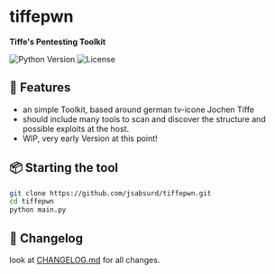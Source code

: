 # tiffepwn
**Tiffe's Pentesting Toolkit**

![Python Version](https://img.shield.io/badge/python-3.8-blue)
![License](https://img.shields.io/badge/license-MIT-green)

## 🚀 Features
- an simple Toolkit, based around german tv-icone Jochen Tiffe
- should include many tools to scan and discover the structure and possible exploits at the host.
- WIP, very early Version at this point!

## 📦 Starting the tool
```bash
git clone https://github.com/jsabsurd/tiffepwn.git
cd tiffepwn
python main.py
```

## 📜 Changelog
look at [CHANGELOG.md](CHANGELOG.md) for all changes.
